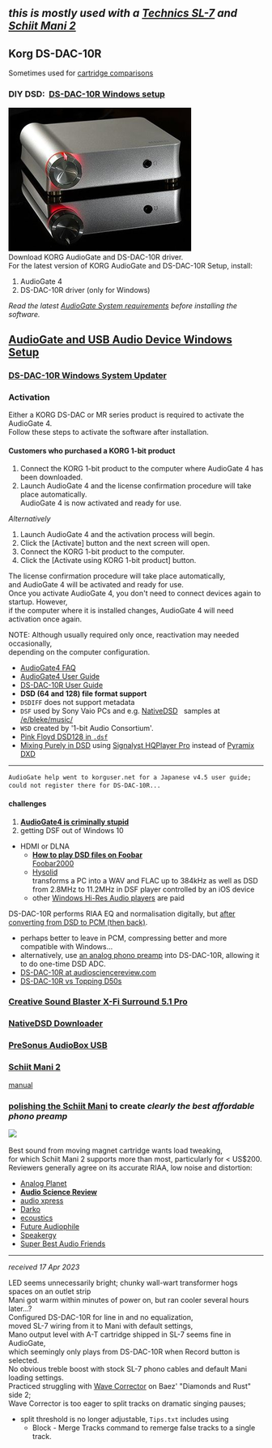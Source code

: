 *this is mostly used with a [Technics SL-7](https://blekenbleu.github.io/SL-7/) and [Schiit Mani 2](#schiit-mani-2)*  
---

## Korg DS-DAC-10R  

Sometimes used for [cartridge comparisons](https://blekenbleu.github.io/SL-7/delta_T4P.htm)  

### DIY DSD:  [DS-DAC-10R Windows setup](https://www.korg.com/us/products/audio/audiogate4/download.php)

![](DS-DAC-10R.jpg)  
Download KORG AudioGate and DS-DAC-10R driver.  
For the latest version of KORG AudioGate and DS-DAC-10R Setup, install:

1.  AudioGate 4
2.  DS-DAC-10R driver (only for Windows)

_Read the latest [AudioGate System requirements](https://www.korg.com/products/audio/audiogate4/page_1.php) before installing the software._  

[AudioGate and USB Audio Device Windows Setup](https://www.korg.com/us/support/download/software/0/529/2583/)
-------------------------------------------------------------------------------------------------------------

### [DS-DAC-10R Windows System Updater](https://www.korg.com/us/support/download/software/0/528/2625/)

### Activation

Either a KORG DS-DAC or MR series product is required to activate the AudioGate 4.  
Follow these steps to activate the software after installation.

#### Customers who purchased a KORG 1-bit product

1.  Connect the KORG 1-bit product to the computer where AudioGate 4 has been downloaded.
2.  Launch AudioGate 4 and the license confirmation procedure will take place automatically.  
    AudioGate 4 is now activated and ready for use.

  
_Alternatively_  

1.  Launch AudioGate 4 and the activation process will begin.
2.  Click the \[Activate\] button and the next screen will open.
3.  Connect the KORG 1-bit product to the computer.
4.  Click the \[Activate using KORG 1-bit product\] button.

The license confirmation procedure will take place automatically,  
and AudioGate 4 will be activated and ready for use.  
Once you activate AudioGate 4, you don't need to connect devices again to startup. However,  
if the computer where it is installed changes, AudioGate 4 will need activation once again.  
  
NOTE: Although usually required only once, reactivation may needed occasionally,  
depending on the computer configuration.

-   [AudioGate4 FAQ](AudioGate_4_Faq_E2_2.pdf)
-   [AudioGate4 User Guide](AudioGate4_E3a.pdf)
-   [DS-DAC-10R User Guide](DS-DAC-10R_OM_E4.pdf)
-   **DSD (64 and 128) file format support**
-   `DSDIFF` does not support metadata
-   `DSF` used by Sony Vaio PCs and e.g. [NativeDSD](https://www.nativedsd.com/free-dsd-download/)   samples at [/e/bleke/music/](E_bleke_music_.md)
-   `WSD` created by '1-bit Audio Consortium'.
-   [Pink Floyd DSD128 in `.dsf`](https://archive.org/details/pink-floyd-1973-1994-DSD128)
-   [Mixing Purely in DSD](https://www.nativedsd.com/news/mixing-in-pure-dsd-no-pcm-allowed/) using [Signalyst HQPlayer Pro](https://www.signalyst.com/professional.html) instead of [Pyramix DXD](https://www.merging.com/highlights/high-resolution)
    
* * *
    
    AudioGate help went to korguser.net for a Japanese v4.5 user guide;  
    could not register there for DS-DAC-10R...
    
#### challenges

1. [**AudioGate4 is criminally stupid**](stupid.md)  
2. getting DSF out of Windows 10  
   
- HDMI or DLNA  
    - [**How to play DSD files on Foobar**](https://www.psaudio.com/blogs/how-to/how-to-play-dsd-files-on-foobar)  
          [Foobar2000](https://www.foobar2000.org/)  
    - [Hysolid](https://www.hysolid.com/)  
          transforms a PC into a WAV and FLAC up to 384kHz as well as DSD from 2.8MHz to 11.2MHz in DSF player controlled by an iOS device  
    - other [Windows Hi-Res Audio players](https://www.makeuseof.com/tag/best-windows-music-players-hi-res-audio/) are paid  

DS-DAC-10R performs RIAA EQ and normalisation digitally, but [after converting from DSD to PCM (then back)](https://darko.audio/2016/07/portable-vinyl-with-the-korg-ds-dac-10r-audiogate/).  
- perhaps better to leave in PCM, compressing better and more compatible with Windows...  
- alternatively, use [an analog phono preamp](#schiit-mani-2) into DS-DAC-10R, allowing it to do one-time DSD ADC.
- [DS-DAC-10R at audiosciencereview.com](https://www.audiosciencereview.com/forum/index.php?threads/phono-preamp-with-usb-output-recommendation.36058/post-1275029)
- [DS-DAC-10R vs Topping D50s](https://www.audiosciencereview.com/forum/index.php?threads/beta-test-multitone-loopback-analyzer-software.27844/post-1284540)

### [Creative Sound Blaster X-Fi Surround 5.1 Pro](https://files.creative.com/manualdn/Manuals/TSD/11754/MtA22ZLb0p/Sound%20Blaster%20X-Fi%20Surround%205.1%20Pro%20v3%20UG_EN.pdf)  
### [NativeDSD Downloader](https://help.nativedsd.com/en/collections/1826760-nativedsd-downloader)
### [PreSonus AudioBox USB](AudioBoxUSB_OwnersManual_EN1.pdf)  
### [Schiit Mani 2](https://www.schiit.com/products/)  
  [manual](https://www.schiit.com/public/upload/PDF/mani%202%20manual%201_2.pdf)  

### [polishing the Schiit Mani](https://www.head-fi.org/threads/schiit-happened-the-story-of-the-worlds-most-improbable-start-up.701900/page-5910#post-16832617) to create *clearly the best affordable phono preamp*  

![](https://www.schiit.com/public/upload/images/mani%202%20blk%20bottom%201920.jpg)  
  
Best sound from moving magnet cartridge wants load tweaking,  
for which Schiit Mani 2 supports more than most, particularly for < US$200.  
Reviewers generally agree on its accurate RIAA, low noise and distortion:  
- [Analog Planet](https://www.analogplanet.com/content/schiits-mani-2-mmmc-phono-preamp-goes-head-budget-phono-preamp-class-0)  
- [**Audio Science Review**](Mani_DJ-PreII.md)  
- [audio xpress](https://audioxpress.com/news/schiit-audio-introduces-the-great-mani-two-phono-preamplifier)  
- [Darko](https://darko.audio/2022/02/the-schiit-mani-2-is-your-next-phono-pre-amplifier/)  
- [ecoustics](https://www.ecoustics.com/products/schiit-mani-2-phono-preamp/)  
- [Future Audiophile](https://futureaudiophile.com/schiit-mani-2-phono-preamp-reviewed/)  
- [Speakergy](https://speakergy.com/schiit-mani-review/)  
- [Super Best Audio Friends](https://www.superbestaudiofriends.org/index.php?threads/schiit-mani-2-review.12025/)  
---
*received 17 Apr 2023*

LED seems unnecessarily bright; chunky wall-wart transformer hogs spaces on an outlet strip  
Mani got warm within minutes of power on, but ran cooler several hours later...?  
Configured DS-DAC-10R for line in and no equalization,  
moved SL-7 wiring from it to Mani with default settings,  
Mano output level with A-T cartridge shipped in SL-7 seems fine in AudioGate,  
which seemingly only plays from DS-DAC-10R when Record button is selected.  
No obvious treble boost with stock SL-7 phono cables and default Mani loading settings.  
Practiced struggling with [Wave Corrector](https://www.wavecor.co.uk/) on Baez' "Diamonds and Rust" side 2;  
Wave Corrector is too eager to split tracks on dramatic singing pauses;  
- split threshold is no longer adjustable, `Tips.txt` includes using  
	- Block - Merge Tracks command to remerge false tracks to a single track.

